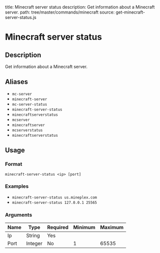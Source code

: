 title: Minecraft server status
description: Get information about a Minecraft server.
path: tree/master/commands/minecraft
source: get-minecraft-server-status.js

# Minecraft server status

## Description

Get information about a Minecraft server.

## Aliases

* `mc-server`
* `minecraft-server`
* `mc-server-status`
* `minecraft-server-status`
* `minecraftserverstatus`
* `mcserver`
* `minecraftserver`
* `mcserverstatus`
* `minecraftserverstatus`

## Usage

### Format

`minecraft-server-status <ip> [port]`

### Examples

* `minecraft-server-status us.mineplex.com`
* `minecraft-server-status 127.0.0.1 25565`

### Arguments

| Name | Type    | Required | Minimum | Maximum |
|------|---------|----------|---------|---------|
| Ip   | String  | Yes      |         |         |
| Port | Integer | No       | 1       | 65535   |

